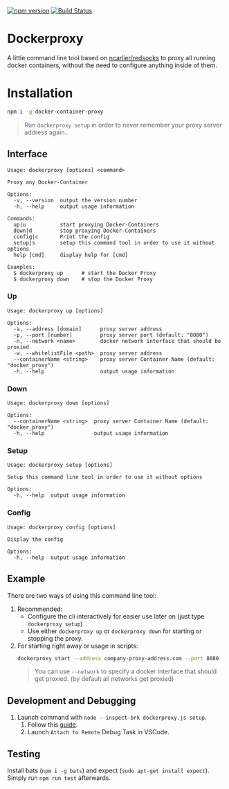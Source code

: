 [![npm version](https://badge.fury.io/js/docker-container-proxy.svg)](https://badge.fury.io/js/docker-container-proxy)
[![Build Status](https://travis-ci.org/DanielHabenicht/dockerproxy.svg?branch=master)](https://travis-ci.org/DanielHabenicht/dockerproxy)

# Dockerproxy

A little command line tool based on [ncarlier/redsocks](https://github.com/ncarlier/dockerfiles/tree/master/redsocks) to proxy all running docker containers, without the need to configure anything inside of them.

# Installation

```bash
npm i -g docker-container-proxy
```

> Run `dockerproxy setup` in order to never remember your proxy server address again..

## Interface

```
Usage: dockerproxy [options] <command>

Proxy any Docker-Container

Options:
  -v, --version  output the version number
  -h, --help     output usage information

Commands:
  up|u           start proxying Docker-Containers
  down|d         stop proxying Docker-Containers
  config|c       Print the config
  setup|s        setup this command tool in order to use it without options
  help [cmd]     display help for [cmd]

Examples:
  $ dockerproxy up      # start the Docker Proxy
  $ dockerproxy down    # stop the Docker Proxy
```
### Up
```
Usage: dockerproxy up [options]

Options:
  -a, --address [domain]      proxy server address
  -p, --port [number]         proxy server port (default: "8080")
  -n, --network <name>        docker network interface that should be proxied
  -w, --whitelistFile <path>  proxy server address
  --containerName <string>    proxy server Container Name (default: "docker_proxy")
  -h, --help                  output usage information
```

### Down
```
Usage: dockerproxy down [options]

Options:
  --containerName <string>  proxy server Container Name (default: "docker_proxy")
  -h, --help                output usage information
```

### Setup
```
Usage: dockerproxy setup [options]

Setup this command line tool in order to use it without options

Options:
  -h, --help  output usage information
```

### Config
```
Usage: dockerproxy config [options]

Display the config

Options:
  -h, --help  output usage information
```


## Example

There are two ways of using this command line tool:

1. Recommended:
   - Configure the cli interactively for easier use later on (just type `dockerproxy setup`)
   - Use either `dockerproxy up` or `dockerproxy down` for starting or stopping the proxy.
2. For starting right away or usage in scripts:
   ```bash
   dockerproxy start --address company-proxy-address.com --port 8080
   ```
   > You can use `--network` to specify a docker interface that should get proxied. (by default all networks get proxied)

## Development and Debugging

1. Launch command with `node --inspect-brk dockerproxy.js setup`.
   1. Follow this [guide](https://stackoverflow.com/a/47558970/9277073).
   2. Launch `Attach to Remote` Debug Task in VSCode.


## Testing

Install bats (`npm i -g bats`) and expect (`sudo apt-get install expect`). Simply run `npm run test` afterwards.